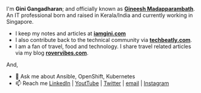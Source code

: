I'm **Gini Gangadharan**; and officially known as **[Gineesh Madapparambath](https://www.linkedin.com/in/gineesh/)**. An IT professional born and raised in Kerala/India and currently working in Singapore.

- I keep my notes and articles at **[iamgini.com](https://www.iamgini.com/)**
- I also contribute back to the technical community via **[techbeatly.com](https://www.techbeatly.com/)**.
- I am a fan of travel, food and technology. I share travel related articles via my blog **[rovervibes.com](https://www.rovervibes.com/)**. 

And, 
- 💬 Ask me about Ansible, OpenShift, Kubernetes
- 📫 Reach me [LinkedIn](https://www.linkedin.com/in/gineesh/) | [YoutTube](https://www.youtube.com/channel/UCLA_wrgCYV2R2ZHgk1xTCqg?sub_confirmation=1) | [Twitter](https://twitter.com/GiniGangadharan) | [email](mailto:net.gini@gmail.com) | [Instagram](https://www.instagram.com/ginigangadharan/)

<!--
Here are some ideas to get you started:

- 🔭 I’m currently working on ...
- 🌱 I’m currently learning ...
- 👯 I’m looking to collaborate on ...
- 🤔 I’m looking for help with ...
- 💬 Ask me about ...
- 📫 How to reach me: ...
- 😄 Pronouns: ...
- ⚡ Fun fact: ...
-->
